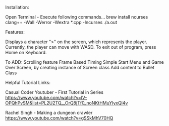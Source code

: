 Installation:

Open Terminal - Execute following commands...
  brew install ncurses
  clang++ -Wall -Werror -Wextra *.cpp -lncurses
  ./a.out
  
Features:

Displays a character ">" on the screen, which represents the player.
Currently, the player can move with WASD.  To exit out of program, press Home on Keyboard.

To ADD:
Scrolling feature
Frame Based Timing
Simple Start Menu and Game Over Screen, by creating instance of Screen class
Add content to Bullet Class

Helpful Tutorial Links:

Casual Coder Youtuber - First Tutorial in Series
https://www.youtube.com/watch?v=lV-OPQhPvSM&list=PL2U2TQ__OrQ8jTf0_noNKtHMuYlyxQl4v

Rachel Singh - Making a dungeon crawler
https://www.youtube.com/watch?v=gSSkMhV70HQ


